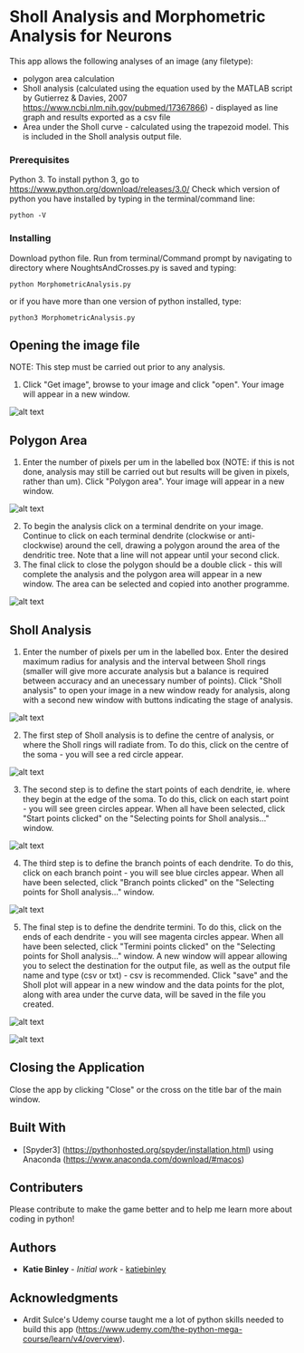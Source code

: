 # Sholl Analysis and Morphometric Analysis for Neurons

This app allows the following analyses of an image (any filetype):
- polygon area calculation
- Sholl analysis (calculated using the equation used by the MATLAB script by Gutierrez & Davies, 2007 https://www.ncbi.nlm.nih.gov/pubmed/17367866) - displayed as line graph and results exported as a csv file
- Area under the Sholl curve - calculated using the trapezoid model. This is included in the Sholl analysis output file. 


### Prerequisites

Python 3. To install python 3, go to https://www.python.org/download/releases/3.0/
Check which version of python you have installed by typing in the terminal/command line:

```
python -V
```

### Installing

Download python file.
Run from terminal/Command prompt by navigating to directory where NoughtsAndCrosses.py is saved and typing:

```
python MorphometricAnalysis.py
```

or if you have more than one version of python installed, type:

```
python3 MorphometricAnalysis.py
```


## Opening the image file

NOTE: This step must be carried out prior to any analysis.

1. Click "Get image", browse to your image and click "open". Your image will appear in a new window.

![alt text](https://github.com/katiebinley/MorphometricAnalysis/blob/master/Step1.png)


## Polygon Area

1. Enter the number of pixels per um in the labelled box (NOTE: if this is not done, analysis may still be carried out but results will be given in pixels, rather than um). Click "Polygon area". Your image will appear in a new window.

![alt text](https://github.com/katiebinley/MorphometricAnalysis/blob/master/Step2.png)

2. To begin the analysis click on a terminal dendrite on your image. Continue to click on each terminal dendrite (clockwise or anti-clockwise) around the cell, drawing a polygon around the area of the dendritic tree. Note that a line will not appear until your second click.
3. The final click to close the polygon should be a double click - this will complete the analysis and the polygon area will appear in a new window. The area can be selected and copied into another programme.

![alt text](https://github.com/katiebinley/MorphometricAnalysis/blob/master/Polygon1.png)


## Sholl Analysis

1. Enter the number of pixels per um in the labelled box. Enter the desired maximum radius for analysis and the interval between Sholl rings (smaller will give more accurate analysis but a balance is required between accuracy and an unecessary number of points). Click "Sholl analysis" to open your image in a new window ready for analysis, along with a second new window with buttons indicating the stage of analysis.

![alt text](https://github.com/katiebinley/MorphometricAnalysis/blob/master/Sholl1.png)

2. The first step of Sholl analysis is to define the centre of analysis, or where the Sholl rings will radiate from. To do this, click on the centre of the soma - you will see a red circle appear. 

![alt text](https://github.com/katiebinley/MorphometricAnalysis/blob/master/Sholl2.png)

3. The second step is to define the start points of each dendrite, ie. where they begin at the edge of the soma. To do this, click on each start point - you will see green circles appear. When all have been selected, click "Start points clicked" on the "Selecting points for Sholl analysis..." window.

![alt text](https://github.com/katiebinley/MorphometricAnalysis/blob/master/Sholl3.png)

4. The third step is to define the branch points of each dendrite. To do this, click on each branch point - you will see blue circles appear. When all have been selected, click "Branch points clicked" on the "Selecting points for Sholl analysis..." window.

![alt text](https://github.com/katiebinley/MorphometricAnalysis/blob/master/Sholl4.png)

5. The final step is to define the dendrite termini. To do this, click on the ends of each dendrite - you will see magenta circles appear. When all have been selected, click "Termini points clicked" on the "Selecting points for Sholl analysis..." window. A new window will appear allowing you to select the destination for the output file, as well as the output file name and type (csv or txt) - csv is recommended. Click "save" and the Sholl plot will appear in a new window and the data points for the plot, along with area under the curve data, will be saved in the file you created.

![alt text](https://github.com/katiebinley/MorphometricAnalysis/blob/master/Sholl5.png)

![alt text](https://github.com/katiebinley/MorphometricAnalysis/blob/master/Sholl6.png)

## Closing the Application

Close the app by clicking "Close" or the cross on the title bar of the main window.




## Built With

* [Spyder3] (https://pythonhosted.org/spyder/installation.html) using Anaconda (https://www.anaconda.com/download/#macos)

## Contributers

Please contribute to make the game better and to help me learn more about coding in python!


## Authors

* **Katie Binley** - *Initial work* - [katiebinley](https://github.com/katiebinley)


## Acknowledgments

* Ardit Sulce's Udemy course taught me a lot of python skills needed to build this app (https://www.udemy.com/the-python-mega-course/learn/v4/overview).

